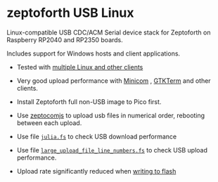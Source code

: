 # zeptoforth USB Linux
Linux-compatible USB CDC/ACM Serial device stack for Zeptoforth on Raspberry RP2040 and RP2350 boards.

Includes support for Windows hosts and client applications.


* Tested with [multiple Linux and other clients](https://github.com/Serialcomms/zeptoforth-usb-linux/blob/main/documents/test_matrix.md)  

* Very good upload performance with [Minicom](https://github.com/Serialcomms/zeptoforth-usb-linux/blob/main/screenshots/Minicom_195000_CPS.png) , [GTKTerm](https://github.com/Serialcomms/zeptoforth-usb-linux/blob/main/screenshots/GTK_Term_timestamps.png) and other clients.

* Install Zeptoforth full non-USB image to Pico first.

* Use [zeptocomjs](https://tabemann.github.io/zeptocomjs/zeptocom.html) to upload usb files in numerical order, rebooting between each upload.

* Use file [`julia.fs`](https://github.com/Serialcomms/zeptoforth-usb-linux/blob/main/upload_tests/julia.fs) to check USB download performance

* Use file [`large_upload_file_line_numbers.fs`](https://github.com/Serialcomms/zeptoforth-usb-linux/blob/main/upload_tests/large_upload_file_line_numbers.fs) to check USB upload performance.

* Upload rate significantly reduced when [writing to flash](https://github.com/Serialcomms/zeptoforth-usb-linux/blob/main/screenshots/Minicom_cyw43_firmware_flash.png)
